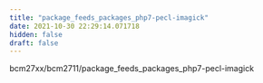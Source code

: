```yaml
---
title: "package_feeds_packages_php7-pecl-imagick"
date: 2021-10-30 22:29:14.071718
hidden: false
draft: false
---
```


bcm27xx/bcm2711/package_feeds_packages_php7-pecl-imagick

